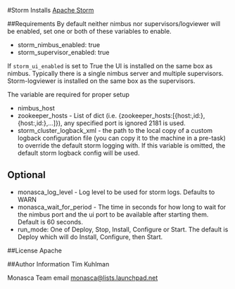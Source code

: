 #Storm
Installs [Apache Storm](http://storm.incubator.apache.org/)

##Requirements
By default neither nimbus nor supervisors/logviewer will be enabled, set one or both of these variables to enable.
- storm_nimbus_enabled: true
- storm_supervisor_enabled: true

If `storm_ui_enabled` is set to True the UI is installed on the same box as nimbus. Typically there is a single nimbus server and multiple supervisors. Storm-logviewer is installed on the same box as the supervisors.

The variable are required for proper setup
- nimbus_host
- zookeeper_hosts - List of dict (i.e. {zookeeper_hosts:[{host:,id:},{host:,id:},...]}), any specified port is ignored 2181 is used.
- storm_cluster_logback_xml - the path to the local copy of a custom logback configuration file (you can copy it to the machine in a pre-task) to override the default storm logging with. If this variable is omitted, the default storm logback config will be used.

## Optional
- monasca_log_level - Log level to be used for storm logs. Defaults to WARN
- monasca_wait_for_period - The time in seconds for how long to wait for the nimbus port and the ui port to be available after starting them. Default is 60 seconds.
- run_mode: One of Deploy, Stop, Install, Configure or Start. The default is Deploy which will do Install, Configure, then Start.

##License
Apache

##Author Information
Tim Kuhlman

Monasca Team email monasca@lists.launchpad.net
